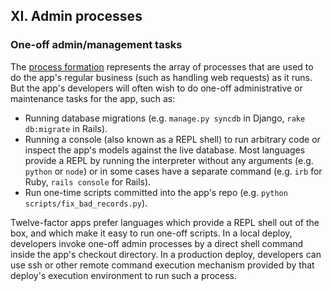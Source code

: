 ## XI. Admin processes
### One-off admin/management tasks

The [process formation](#) represents the array of processes that are used to do the app's regular business (such as handling web requests) as it runs.  But the app's developers will often wish to do one-off administrative or maintenance tasks for the app, such as:

* Running database migrations (e.g. `manage.py syncdb` in Django, `rake db:migrate` in Rails).
* Running a console (also known as a REPL shell) to run arbitrary code or inspect the app's models against the live database.  Most languages provide a REPL by running the interpreter without any arguments (e.g. `python` or `node`) or in some cases have a separate command (e.g. `irb` for Ruby, `rails console` for Rails).
* Run one-time scripts committed into the app's repo (e.g. `python scripts/fix_bad_records.py`).

Twelve-factor apps prefer languages which provide a REPL shell out of the box, and which make it easy to run one-off scripts.  In a local deploy, developers invoke one-off admin processes by a direct shell command inside the app's checkout directory.  In a production deploy, developers can use ssh or other remote command execution mechanism provided by that deploy's execution environment to run such a process.
